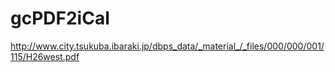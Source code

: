 gcPDF2iCal
==========

http://www.city.tsukuba.ibaraki.jp/dbps_data/_material_/_files/000/000/001/115/H26west.pdf
